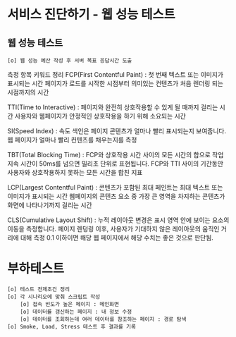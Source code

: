 # 서비스 진단하기 - 웹 성능 테스트

## 웹 성능 테스트 
    [o] 웹 성능 예산 작성 후 서버 목표 응답시간 도출
측정 항목 키워드 정리
FCP(First Contentful Paint)
     : 첫 번째 텍스트 또는 이미지가 표시되는 시간
    페이지가 로드를 시작한 시점부터 의미있는 컨텐츠가 처음 렌더링 되는 시점까지의 시간

TTI(Time to Interactive)
    : 페이지와 완전히 상호작용할 수 있게 될 때까지 걸리는 시간 
    사용자와 웹페이지가 안정적인 상호작용을 하기 위해 소요되는 시간

SI(Speed Index) 
    : 속도 색인은 페이지 콘텐츠가 얼마나 빨리 표시되는지 보여줍니다.
    웹 페이지가 얼마나 빨리 컨텐츠를 채우는지를 측정

TBT(Total Blocking Time)
    : FCP와 상호작용 시간 사이의 모든 시간의 합으로 작업 지속 시간이 50ms를 넘으면 밀리초 단위로 표현됩니다.
    FCP와 TTI 사이의 기간동안 사용자와 상호작용하지 못하는 모든 시간을 합친 지표

LCP(Largest Contentful Paint)
    : 콘텐츠가 포함된 최대 페인트는 최대 텍스트 또는 이미지가 표시되는 시간
    웹페이지의 콘텐츠 요소 중 가장 큰 영역을 차지하는 콘텐츠가 화면에 나타나기까지 걸리는 시간

CLS(Cumulative Layout Shift)
    : 누적 레이아웃 변경은 표시 영역 안에 보이는 요소의 이동을 측정합니다. 
    페이지 렌덩링 이후, 사용자가 기대하지 않은 레이아웃의 움직인 거리에 대해 측정
    0.1 이하이면 해당 웹 페이지에서 해당 수치는 좋은 것으로 판단됨.

# 부하테스트
    [o] 테스트 전제조건 정리 
    [o] 각 시나리오에 맞춰 스크립트 작성
        [o] 접속 빈도가 높은 페이지 : 메인화면
        [o] 데이터를 갱신하는 페이지 : 내 정보 수정
        [o] 데이터를 조회하는데 여러 데이터를 참조하는 페이지 : 경로 탐색   
    [o] Smoke, Load, Stress 테스트 후 결과를 기록 
